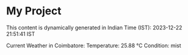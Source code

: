 # My Project

This content is dynamically generated in Indian Time (IST): 2023-12-22 21:51:41 IST


Current Weather in Coimbatore:
Temperature: 25.88 °C
Condition: mist

